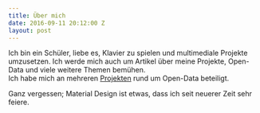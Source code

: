 ```yaml
---
title: Über mich
date: 2016-09-11 20:12:00 Z
layout: post
---
```


Ich bin ein Schüler, liebe es, Klavier zu spielen und multimediale Projekte umzusetzen. Ich werde mich auch um Artikel über meine Projekte, Open-Data und viele weitere Themen bemühen.  
Ich habe mich an mehreren [Projekten](https://github.com/opendata-heilbronn) rund um Open-Data beteiligt.  

Ganz vergessen; Material Design ist etwas, dass ich seit neuerer Zeit sehr feiere.
